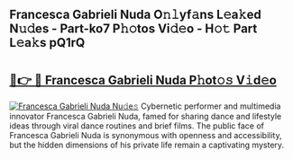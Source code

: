 ## Francesca Gabrieli Nuda O𝚗𝚕yf𝚊ns L𝚎a𝚔ed N𝚞𝚍es - Part-ko7 P𝚑𝚘tos Vi𝚍𝚎o - H𝚘𝚝 Part L𝚎a𝚔s pQ1rQ

# <h2><a href="http://kfak14c.oniu.top/?m=Francesca+Gabrieli+Nuda">🔗👉 🔴 Francesca Gabrieli Nuda P𝚑ot𝚘𝚜 V𝚒d𝚎o</a></h2>

[![Francesca Gabrieli Nuda Nu𝚍e𝚜](https://i.imgur.com/0qMVB7G.gif)](http://kfak14c.oniu.top/?m=Francesca+Gabrieli+Nuda)
Cybernetic performer and multimedia innovator Francesca Gabrieli Nuda, famed for sharing dance and lifestyle ideas through viral dance routines and brief films. The public face of Francesca Gabrieli Nuda is synonymous with openness and accessibility, but the hidden dimensions of his private life remain a captivating mystery.  
